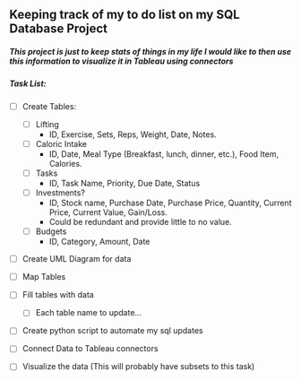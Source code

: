 ## Keeping track of my to do list on my SQL Database Project
##### This project is just to keep stats of things in my life I would like to then use this information to visualize it in Tableau using connectors
##### Task List:
- [ ] Create Tables:
	- [ ] Lifting
		- ID, Exercise, Sets, Reps, Weight, Date, Notes.
	- [ ] Caloric Intake
		- ID, Date, Meal Type (Breakfast, lunch, dinner, etc.), Food Item, Calories.
	- [ ] Tasks
		- ID, Task Name, Priority, Due Date, Status
	- [ ] Investments?
		- ID, Stock name, Purchase Date, Purchase Price, Quantity, Current Price, Current Value, Gain/Loss.
		- Could be redundant and provide little to no value. 
	- [ ] Budgets
		- ID, Category, Amount, Date
- [ ] Create UML Diagram for data
- [ ] Map Tables
- [ ] Fill tables with data
	- [ ] Each table name to update...
- [ ] Create python script to automate my sql updates
- [ ] Connect Data to Tableau connectors
- [ ] Visualize the data (This will probably have subsets to this task)

